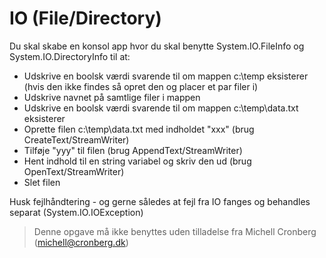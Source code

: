 ﻿# IO (File/Directory)

Du skal skabe en konsol app hvor du skal benytte System.IO.FileInfo og System.IO.DirectoryInfo til at:

- Udskrive en boolsk værdi svarende til om mappen c:\temp eksisterer (hvis den ikke findes så opret den og placer et par filer i)
- Udskrive navnet på samtlige filer i mappen
- Udskrive en boolsk værdi svarende til om mappen c:\temp\data.txt eksisterer 
- Oprette filen c:\temp\data.txt med indholdet "xxx" (brug CreateText/StreamWriter)
- Tilføje "yyy" til filen (brug AppendText/StreamWriter)
- Hent indhold til en string variabel og skriv den ud (brug OpenText/StreamWriter)
- Slet filen

Husk fejlhåndtering - og gerne således at fejl fra IO fanges og behandles separat (System.IO.IOException)

<!-- footerstart -->
> Denne opgave må ikke benyttes uden tilladelse fra Michell Cronberg (michell@cronberg.dk)
<!-- footerslut -->